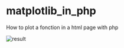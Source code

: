 # matplotlib_in_php

How to plot a fonction in a html page with php

![result](https://user-images.githubusercontent.com/63207451/94344808-208e0b00-0022-11eb-9eec-74d07f84438a.png)

